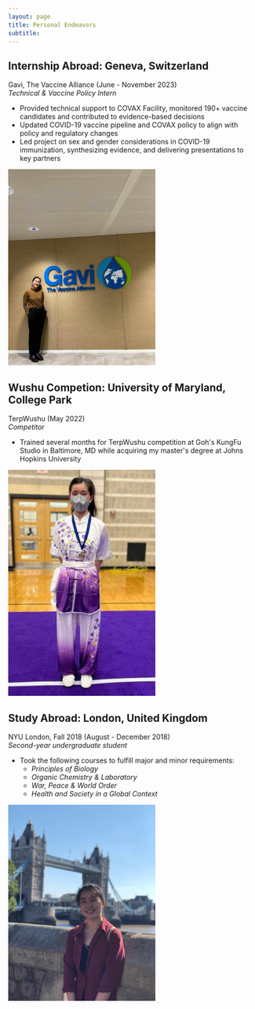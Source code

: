 ```yaml
---
layout: page
title: Personal Endeavors
subtitle: 
---
```


## Internship Abroad: Geneva, Switzerland
Gavi, The Vaccine Alliance  (June - November 2023)  
_Technical & Vaccine Policy Intern_

- Provided technical support to COVAX Facility, monitored 190+ vaccine candidates and contributed to evidence-based decisions
- Updated COVID-19 vaccine pipeline and COVAX policy to align with policy and regulatory changes
- Led project on sex and gender considerations in COVID-19 immunization, synthesizing evidence, and delivering presentations to key partners

<img src="/assets/img/gavi.jpg" alt="image" width="300"/>


## Wushu Competion: University of Maryland, College Park
TerpWushu (May 2022)  
_Competitor_  

- Trained several months for TerpWushu competition at Goh's KungFu Studio in Baltimore, MD while acquiring my master's degree at Johns Hopkins University

<img src="/assets/img/wushu.jpg" alt="image" width="300"/>


## Study Abroad: London, United Kingdom
NYU London, Fall 2018  (August - December 2018)  
_Second-year undergraduate student_

- Took the following courses to fulfill major and minor requirements:
    - _Principles of Biology_
    - _Organic Chemistry & Laboratory_
    - _War, Peace & World Order_
    - _Health and Society in a Global Context_
      
<img src="/assets/img/london.jpg" alt="image" width="300"/>

